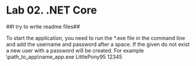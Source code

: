 # Lab 02. .NET Core #

##I try to write readme files##

To start the application, you need to run the *.exe file in the command line and add the username and password after a space. 
If the given do not exist a new user with a password will be created. 
For example \path_to_app\name_app.exe LittlePony95 12345
